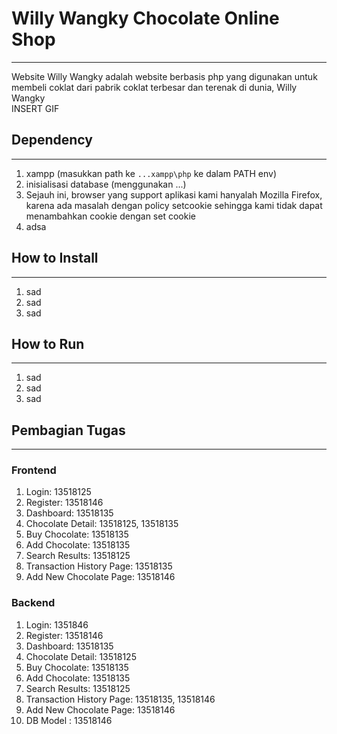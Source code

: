 # Willy Wangky Chocolate Online Shop

---

Website Willy Wangky adalah website berbasis php yang digunakan untuk membeli coklat dari pabrik coklat terbesar dan terenak di dunia, Willy Wangky  
INSERT GIF

## Dependency

---

1. xampp (masukkan path ke `...xampp\php` ke dalam PATH env)
2. inisialisasi database (menggunakan ...)
3. Sejauh ini, browser yang support aplikasi kami hanyalah Mozilla Firefox,
   karena ada masalah dengan policy setcookie sehingga kami tidak dapat menambahkan cookie dengan set cookie
4. adsa

## How to Install

---

1. sad
2. sad
3. sad

## How to Run

---

1. sad
2. sad
3. sad

## Pembagian Tugas

---

### Frontend

1. Login: 13518125
2. Register: 13518146
3. Dashboard: 13518135
4. Chocolate Detail: 13518125, 13518135
5. Buy Chocolate: 13518135
6. Add Chocolate: 13518135
7. Search Results: 13518125
8. Transaction History Page: 13518135
9. Add New Chocolate Page: 13518146

### Backend

1. Login: 1351846
2. Register: 13518146
3. Dashboard: 13518135
4. Chocolate Detail: 13518125
5. Buy Chocolate: 13518135
6. Add Chocolate: 13518135
7. Search Results: 13518125
8. Transaction History Page: 13518135, 13518146
9. Add New Chocolate Page: 13518146
10. DB Model : 13518146
